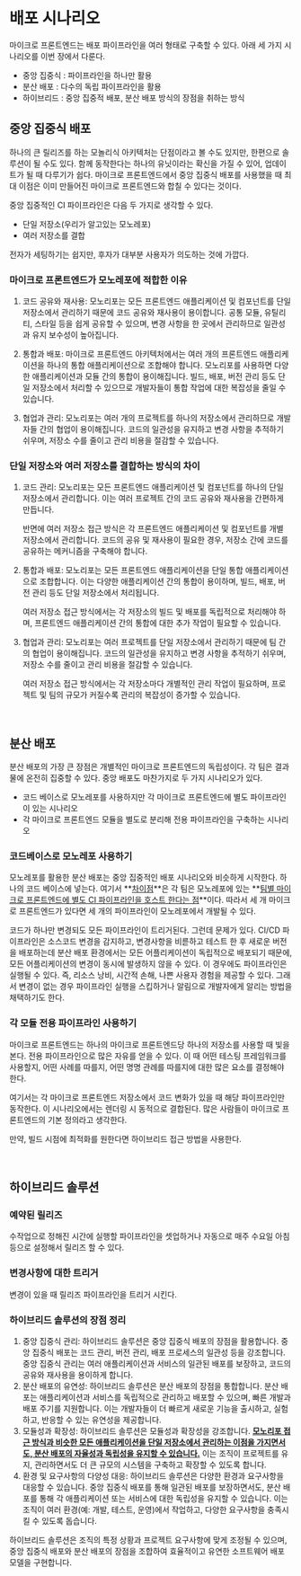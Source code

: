 # 배포 시나리오

마이크로 프론트엔드는 배포 파이프라인을 여러 형태로 구축할 수 있다. 아래 세 가지 시나리오를 이번 장에서 다룬다.

- 중앙 집중식 : 파이프라인을 하나만 활용
- 분산 배포 : 다수의 독립 파이프라인을 활용
- 하이브리드 : 중앙 집중적 배포, 분산 배포 방식의 장점을 취하는 방식



## 중앙 집중식 배포

하나의 큰 릴리즈를 하는 모놀리식 아키텍처는 단점이라고 볼 수도 있지만, 한편으로 솔루션이 될 수도 있다. 함께 동작한다는 하나의 유닛이라는 확신을 가질 수 있어, 업데이트가 될 때 다루기가 쉽다. 마이크로 프론트엔드에서 중앙 집중식 배포를 사용했을 때 최대 이점은 이미 만들어진 마이크로 프론트엔드와 합칠 수 있다는 것이다.  

중앙 집중적인 CI 파이프라인은 다음 두 가지로 생각할 수 있다.

- 단일 저장소(우리가 알고있는 모노레포)
- 여러 저장소를 결합

전자가 세팅하기는 쉽지만, 후자가 대부분 사용자가 의도하는 것에 가깝다.

### 마이크로 프론트엔드가 모노레포에 적합한 이유

1. 코드 공유와 재사용: 모노리포는 모든 프론트엔드 애플리케이션 및 컴포넌트를 단일 저장소에서 관리하기 때문에 코드 공유와 재사용이 용이합니다. 공통 모듈, 유틸리티, 스타일 등을 쉽게 공유할 수 있으며, 변경 사항을 한 곳에서 관리하므로 일관성과 유지 보수성이 높아집니다.

2. 통합과 배포: 마이크로 프론트엔드 아키텍처에서는 여러 개의 프론트엔드 애플리케이션을 하나의 통합 애플리케이션으로 조합해야 합니다. 모노리포를 사용하면 다양한 애플리케이션과 모듈 간의 통합이 용이해집니다. 빌드, 배포, 버전 관리 등도 단일 저장소에서 처리할 수 있으므로 개발자들이 통합 작업에 대한 복잡성을 줄일 수 있습니다.

3. 협업과 관리: 모노리포는 여러 개의 프로젝트를 하나의 저장소에서 관리하므로 개발자들 간의 협업이 용이해집니다. 코드의 일관성을 유지하고 변경 사항을 추적하기 쉬우며, 저장소 수를 줄이고 관리 비용을 절감할 수 있습니다.

### 단일 저장소와 여러 저장소를 결합하는 방식의 차이

1. 코드 관리: 모노리포는 모든 프론트엔드 애플리케이션 및 컴포넌트를 하나의 단일 저장소에서 관리합니다. 이는 여러 프로젝트 간의 코드 공유와 재사용을 간편하게 만듭니다. 

   반면에 여러 저장소 접근 방식은 각 프론트엔드 애플리케이션 및 컴포넌트를 개별 저장소에서 관리합니다. 코드의 공유 및 재사용이 필요한 경우, 저장소 간에 코드를 공유하는 메커니즘을 구축해야 합니다.

2. 통합과 배포: 모노리포는 모든 프론트엔드 애플리케이션을 단일 통합 애플리케이션으로 조합합니다. 이는 다양한 애플리케이션 간의 통합이 용이하며, 빌드, 배포, 버전 관리 등도 단일 저장소에서 처리됩니다. 

   여러 저장소 접근 방식에서는 각 저장소의 빌드 및 배포를 독립적으로 처리해야 하며, 프론트엔드 애플리케이션 간의 통합에 대한 추가 작업이 필요할 수 있습니다.

3. 협업과 관리: 모노리포는 여러 프로젝트를 단일 저장소에서 관리하기 때문에 팀 간의 협업이 용이해집니다. 코드의 일관성을 유지하고 변경 사항을 추적하기 쉬우며, 저장소 수를 줄이고 관리 비용을 절감할 수 있습니다. 

   여러 저장소 접근 방식에서는 각 저장소마다 개별적인 관리 작업이 필요하며, 프로젝트 및 팀의 규모가 커질수록 관리의 복잡성이 증가할 수 있습니다.

<br />

## 분산 배포

분산 배포의 가장 큰 장점은 개별적인 마이크로 프론트엔드의 독립성이다. 각 팀은 결과물에 온전히 집중할 수 있다. 중앙 배포도 마찬가지로 두 가지 시나리오가 있다.

- 코드 베이스로 모노레포를 사용하지만 각 마이크로 프론트엔드에 별도 파이프라인이 있는 시나리오
- 각 마이크로 프론트엔드 모듈을 별도로 분리해 전용 파이프라인을 구축하는 시나리오

### 코드베이스로 모노레포 사용하기

모노레포를 활용한 분산 배포는 중앙 집중적인 배포 시나리오와 비슷하게 시작한다. 하나의 코드 베이스에 넣는다. 여기서 **<u>차이점</u>**은 각 팀은 모노레포에 있는 **<u>팀별 마이크로 프론트엔드에 별도 CI 파이프라인을 호스트 한다는 점</u>**이다. 따라서 세 개 마이크로 프론트엔드가 있다면 세 개의 파이프라인이 모노레포에서 개발될 수 있다.  

코드가 하나만 변경되도 모든 파이프라인이 트리거된다. 그런데 문제가 있다. CI/CD 파이프라인은 소스코드 변경을 감지하고, 변경사항을 비륻하고 테스트 한 후 새로운 버전을 배포하는데 분산 배포 환경에서는 모든 어플리케이션이 독립적으로 배포되기 때문에, 모든 어플리케이션의 변경이 동시에 발생하지 않을 수 있다. 이 경우에도 파이프라인은 실행될 수 있다. 즉, 리소스 낭비, 시간적 손해, 나쁜 사용자 경험을 제공할 수 있다. 그래서 변경이 없는 경우 파이프라인 실행을 스킵하거나 알림으로 개발자에게 알리는 방법을 채택하기도 한다.

### 각 모듈 전용 파이프라인 사용하기

마이크로 프론트엔드는 하나의 마이크로 프론트엔드당 하나의 저장소를 사용할 때 빛을 본다. 전용 파이프라인으로 많은 자유를 얻을 수 있다. 이 때 어떤 테스팅 프레임워크를 사용할지, 어떤 사례를 따를지, 어떤 명명 관례를 따를지에 대한 많은 요소를 결정해야 한다.  

여기서는 각 마이크로 프론트엔드 저장소에서 코드 변화가 있을 때 해당 파이프라인만 동작한다. 이 시나리오에서는 렌더링 시 동적으로 결합된다. 많은 사람들이 마이크로 프론트엔드의 기본 정의라고 생각한다.  

만약, 빌드 시점에 최적화를 원한다면 하이브리드 접근 방법을 사용한다.

<br />

## 하이브리드 솔루션

### 예약된 릴리즈

수작업으로 정해진 시간에 실행할 파이프라인을 셋업하거나 자동으로 매주 수요일 아침등으로 설정해서 릴리즈 할 수 있다.

### 변경사항에 대한 트리거

변경이 있을 때 릴리즈 파이프라인을 트리거 시킨다. 

### 하이브리드 솔루션의 장점 정리

1. 중앙 집중식 관리: 하이브리드 솔루션은 중앙 집중식 배포의 장점을 활용합니다. 중앙 집중식 배포는 코드 관리, 버전 관리, 배포 프로세스의 일관성 등을 강조합니다. 중앙 집중식 관리는 여러 애플리케이션과 서비스의 일관된 배포를 보장하고, 코드의 공유와 재사용을 용이하게 합니다.
2. 분산 배포의 유연성: 하이브리드 솔루션은 분산 배포의 장점을 통합합니다. 분산 배포는 애플리케이션과 서비스를 독립적으로 관리하고 배포할 수 있으며, 빠른 개발과 배포 주기를 지원합니다. 이는 개발자들이 더 빠르게 새로운 기능을 출시하고, 실험하고, 반응할 수 있는 유연성을 제공합니다.
3. 모듈성과 확장성: 하이브리드 솔루션은 모듈성과 확장성을 강조합니다. **<u>모노리포 접근 방식과 비슷한 모든 애플리케이션을 단일 저장소에서 관리하는 이점을 가지면서도, 분산 배포의 자율성과 독립성을 유지할 수 있습니다.</u>** 이는 조직이 프로젝트를 유지, 관리하면서도 더 큰 규모의 시스템을 구축하고 확장할 수 있도록 합니다.
4. 환경 및 요구사항의 다양성 대응: 하이브리드 솔루션은 다양한 환경과 요구사항을 대응할 수 있습니다. 중앙 집중식 배포를 통해 일관된 배포를 보장하면서도, 분산 배포를 통해 각 애플리케이션 또는 서비스에 대한 독립성을 유지할 수 있습니다. 이는 조직이 여러 환경(예: 개발, 테스트, 운영)에서 작업하고, 다양한 요구사항을 충족시킬 수 있도록 돕습니다.

하이브리드 솔루션은 조직의 특정 상황과 프로젝트 요구사항에 맞게 조정될 수 있으며, 중앙 집중식 배포와 분산 배포의 장점을 조합하여 효율적이고 유연한 소프트웨어 배포 모델을 구현합니다.

